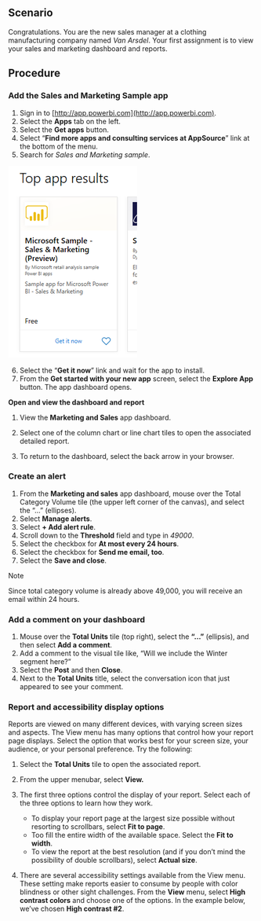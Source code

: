 <!----## Learning objectives

At the end of lab, you will be able to perform the following tasks: 
- Install a power BI app
- Find and view a Power BI dashboard and report
- Create an alert
- Add comments
- Set accessibility options

Estimated time to finish this lab: 20 to 30 minutes
---->

## Scenario

Congratulations. You are the new sales manager at a clothing manufacturing company named *Van Arsdel*. Your first assignment is to view your sales and marketing dashboard and reports.

## Procedure

### Add the Sales and Marketing Sample app

1. Sign in to [http://app.powerbi.com](http://app.powerbi.com).
2. Select the **Apps** tab on the left.
3. Select the **Get apps** button.
4. Select “**Find more apps and consulting services at AppSource**” link at the bottom of the menu.
5. Search for *Sales and Marketing sample*.   

![Image of the sample app for this lab.](../media/Lab-1/power-bi-top-app-results.png)

6.  Select the “**Get it now**” link and wait for the app to install.
7. From the **Get started with your new app** screen, select the **Explore App** button. The app dashboard opens.

**Open and view the dashboard and report**

1.  View the **Marketing and Sales** app dashboard.
2.  Select one of the column chart or line chart tiles to open the associated detailed report.
3.  To return to the dashboard, select the back arrow in your browser.

    <!-- need to redo this aGIF, it doesn't look like this any longer [Animated image of moving between dashboards and reports.](../media/lab-1/power-bi-dashboard-report.gif)-->

### Create an alert

1.  From the **Marketing and sales** app dashboard, mouse over the Total Category Volume tile (the upper left corner of the canvas), and select the “…” (ellipses).
2. Select **Manage alerts**.
3.  Select **+ Add alert rule**.
4.  Scroll down to the **Threshold** field and type in _49000_.
5. Select the checkbox for **At most every 24 hours**.
5.  Select the checkbox for **Send me email, too**.
6.  Select the **Save and close**.

> [!NOTE]
> Since total category volume is already above 49,000, you will receive an email within 24 hours. 

### Add a comment on your dashboard

1.  Mouse over the **Total Units** tile (top right), select the **“…”** (ellipsis), and then select **Add a comment**.
3.  Add a comment to the visual tile like, “Will we include the Winter segment here?”
4.  Select the **Post** and then **Close**.
5.  Next to the **Total Units** title, select the conversation icon that just appeared to see your comment.


### Report and accessibility display options
Reports are viewed on many different devices, with varying screen sizes and aspects. The View menu has many options that control how your report page displays. Select the option that works best for your screen size, your audience, or your personal preference. Try the following:

1.  Select the **Total Units** tile to open the associated report. 

2. From the upper menubar, select **View.**

<!--
![Image of the options under the View menu.](../media/Lab-1/power-bi-view-menu.png)
-->

3.  The first three options control the display of your report. Select each of the three options to learn how they work.
    *   To display your report page at the largest size possible without resorting to scrollbars, select **Fit to page**.
    *   Too fill the entire width of the available space. Select the **Fit to width**.
    *   To view the report at the best resolution (and if you don’t mind the possibility of double scrollbars), select **Actual size**.

     <!-- this gif uses the old report, not the app  ![Animted image of View menu options.](../media/lab-1/power-bi-view-options.gif)-->

4.  There are several accessibility settings available from the View menu. These setting make reports easier to consume by people with color blindness or other sight challenges. From the **View** menu, select **High contrast colors** and choose one of the options. In the example below, we’ve chosen **High contrast #2**.

<!--
![Image of the high contrast view of a report.](../media/Lab-1/power-bi-high-contrast.png)
--->
